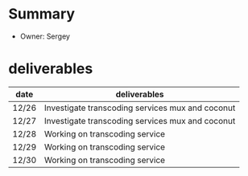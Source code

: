 # Summary
* Owner: Sergey

# deliverables
| date  | deliverables |
|--- | ---|
| 12/26  | Investigate transcoding services mux and coconut |
| 12/27  | Investigate transcoding services mux and coconut |
| 12/28  | Working on transcoding service |
| 12/29  | Working on transcoding service |
| 12/30  | Working on transcoding service |
